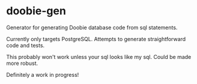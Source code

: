 # doobie-gen
Generator for generating Doobie database code from sql statements.

Currently only targets PostgreSQL. Attempts to generate straightforward code and tests.

This probably won't work unless your sql looks like my sql. Could be made more robust.

Definitely a work in progress!
